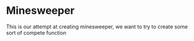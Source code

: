 # Minesweeper

This is our attempt at creating minesweeper, we want to try to create some sort of compete function
